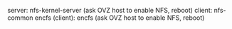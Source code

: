 server: nfs-kernel-server (ask OVZ host to enable NFS, reboot)
client: nfs-common
encfs (client): encfs (ask OVZ host to enable NFS, reboot)
